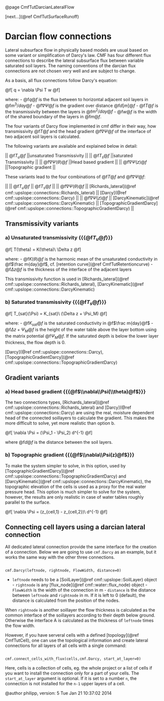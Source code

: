 @page CmfTutDarcianLateralFlow

 [next...](@ref CmfTutSurfaceRunoff)

# Darcian flow connections

Lateral subsurface flow in physically based models are usual based on
some variant or simplification of Darcy's law. CMF has four different
flux connections to describe the lateral subsurface flux between
variable saturated soil layers. The naming conventions of the darcian
flux connections are not chosen very well and are subject to change.

As a basis, all flux connections follow Darcy's equation:


@f[
 q = \nabla \Psi T w 
@f]

where: - @f$q@f$ is the flux between to horizontal adjacent soil
layers in @f$m^3/day@f$ - @f$\nabla \Psi@f$ is the gradient over
distance @f$d [m]@f$ - @f$T@f$ is the transmissivity between the
layers in @f$m^2/day@f$ - @f$w@f$ is the width of the shared
boundary of the layers in @f$m@f$.

The four variants of Darcy flow implemented in cmf differ in their way,
how transmissivity @f$T@f$ and the head gradient @f$\nabla \Psi@f$
of the interface of two adjacent soil layers is calculated.

The following variants are available and explained below in detail:

|| @f$T_u@f$ ||unsaturated Transmissivity || || @f$T_s@f$
||saturated Transmissivity || || @f$\nabla\Psi(\theta)@f$ ||Head based
gradient || || @f$\nabla\Psi(z)@f$ ||Topographic gradient ||

These variants lead to the four combinations of @f$T@f$ and
@f$\nabla\Psi@f$:

|| || @f$T_u@f$ || @f$T_s@f$ || || @f$\nabla\Psi(\theta)@f$ ||
[Richards_lateral](@ref cmf::upslope::connections::Richards_lateral)
|| [Darcy](@ref cmf::upslope::connections::Darcy) || ||
@f$\nabla\Psi(z)@f$ ||
[DarcyKinematic](@ref cmf::upslope::connections::DarcyKinematic) ||
[TopographicGradientDarcy](@ref cmf::upslope::connections::TopographicGradientDarcy)
||

## Transmissivity variants

### a) Unsaturated transmissivity {{{@f$T_u@f$}}}


@f[
T(\theta) = K(\theta)\ \Delta z
@f]

where: - @f$K(\theta)@f$ is the harmonic mean of the unsaturated
conductivity in @f$\frac m{day}@f$, cf. [retention
curve](@ref CmfTutRetentioncurve) - @f$\Delta z@f$ is the thickness of
the interface of the adjacent layers

This transmissivity function is used in
[Richards_lateral](@ref cmf::upslope::connections::Richards_lateral),
[DarcyKinematic](@ref cmf::upslope::connections::DarcyKinematic)

### b) Saturated transmissivity {{{@f$T_s@f$}}}


@f[
 T_{sat}(\Psi) = K_{sat}\  (\Delta z + \Psi_M)
@f]

where: - @f$K_{sat}@f$ is the saturated conductivity in @f$\frac
m{day}@f$ - @f$\Delta z + \Psi_M@f$ is the height of the water table
above the layer bottom using the matrix potential @f$\Psi_M@f$. If the
saturated depth is below the lower layer thickness, the flow depth is 0.

[Darcy](@ref cmf::upslope::connections::Darcy),
[TopographicGradientDarcy](@ref cmf::upslope::connections::TopographicGradientDarcy)

## Gradient variants

### a) Head based gradient  {{{@f$\\nabla\\Psi(\\theta)@f$}}}

The two connections types,
[Richards_lateral](@ref cmf::upslope::connections::Richards_lateral)
and [Darcy](@ref cmf::upslope::connections::Darcy) are using the real,
moisture dependent head of the connected soillayers to calculate the
gradient. This makes the more difficult to solve, yet more realistic
than option b.


@f[
 \nabla \Psi = (\Psi_1 - \Psi_2) d^{-1} 
@f]

where @f$d@f$ is the distance between the soil layers.

### b) Topographic gradient  {{{@f$\\nabla\\Psi(z)@f$}}}

To make the system simpler to solve, in this option, used by
[TopographicGradientDarcy](@ref cmf::upslope::connections::TopographicGradientDarcy)
and [DarcyKinematic](@ref cmf::upslope::connections::DarcyKinematic),
the topographic elevation of the cells is used as a proxy for the real
water pressure head. This option is much simpler to solve for the
system, however, the results are only realistic in case of water tables
roughly parallel to the surface.


@f[
 \nabla \Psi = (z_{cell,1} - z_{cell,2})\ d^{-1} 
@f]

## Connecting cell layers using a darcian lateral connection

All dedicated lateral connection provide the same interface for the
creation of a connection. Below we are going to use `cmf.Darcy` as an
example, but it works the same way with the other three connections.

~~~~~~~~~~~~~{.py}

cmf.Darcy(leftnode, rightnode, FlowWidth, distance=0)
~~~~~~~~~~~~~

- `leftnode` needs to be a
[SoilLayer](@ref cmf::upslope::SoilLayer) object - `rightnode` is
any [flux_node](@ref cmf::water::flux_node) object - `FlowWidth` is
the width of the connection in m - `distance` is the distance between
`leftnode` and `rightnode` in m. If it is left to 0 (default), the
distance is calculated from the position of the nodes.

When `rightnode` is another soillayer the flow thickness is calculated
as the common interface of the soillayers according to their depth below
ground. Otherwise the interface A is calculated as the thickness of
`leftnode` times the flow width.

However, if you have serveral cells with a defined [topology](@ref CmfTutCell),
one can use the topological information and create lateral connections for all 
layers of all cells with a single command:

~~~~~~~~~~~~~{.py}

cmf.connect_cells_with_flux(cells,cmf.Darcy, start_at_layer=0)
~~~~~~~~~~~~~

Here, cells is a collection of cells, eg. the whole project or a list of
cells if you want to install the connection only for a part of your
cells. The `start_at_layer` argument is optional. If it is set to a
number `n`, the connection is not installed for the `n-1` upper
layers of a cell.

@author philipp, version: 5 Tue Jan 21 10:37:02 2014

